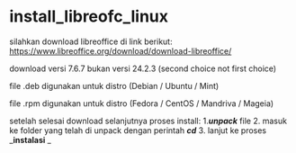 # install_libreofc_linux

silahkan download libreoffice di link berikut:
https://www.libreoffice.org/download/download-libreoffice/

download versi 7.6.7 bukan versi 24.2.3 (second choice not first choice)

file .deb digunakan untuk distro (Debian / Ubuntu / Mint)

file .rpm digunakan untuk distro (Fedora / CentOS / Mandriva / Mageia)

setelah selesai download selanjutnya proses install: 
1._**unpack**_ file
2. masuk ke folder yang telah di unpack dengan perintah _**cd**_
3. lanjut ke proses _**instalasi**
_
